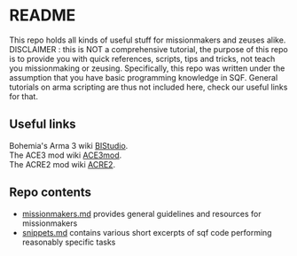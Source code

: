 # README

This repo holds all kinds of useful stuff for missionmakers and zeuses alike.
DISCLAIMER : this is NOT a comprehensive tutorial, the purpose of this repo is to provide you with quick references, scripts, tips and tricks, not teach you missionmaking or zeusing.
Specifically, this repo was written under the assumption that you have basic programming knowledge in SQF.
General tutorials on arma scripting are thus not included here, check our useful links for that.

## Useful links

Bohemia's Arma 3 wiki [BIStudio](https://community.bistudio.com/wiki/Category:Arma_3:_Scripting_Commands).  
The ACE3 mod wiki [ACE3mod](https://ace3.acemod.org/wiki/framework/).  
The ACRE2 mod wiki [ACRE2](https://acre2.idi-systems.com/).

## Repo contents

- [missionmakers.md](missionmakers.md) provides general guidelines and resources for missionmakers  
- [snippets.md](snippets.md) contains various short excerpts of sqf code performing reasonably specific tasks
